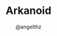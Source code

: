 ---
title: 'Arkanoid'
pubDate: 2025-04-03
description: 'Desarrollando Arkanoid con Typescript'
author: '@angelthz'
imagen:
    url: 'https://docs.astro.build/assets/full-logo-light.png'
    alt: 'El logotipo completo de Astro.'
icon:
    src: '../../assets/icons/pong.png'
    alt: 'Icono del ejercicio'
tags: ["typescript", "html", "css"]
slug: "arkanoid"
code: "/"
url: "https://arkanoid-game-ts.netlify.app/"
---